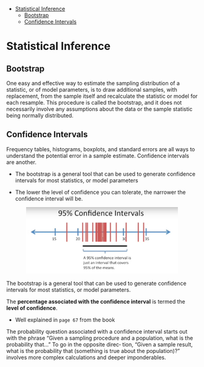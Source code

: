 <!--ts-->
   * [Statistical Inference](#statistical-inference)
      * [Bootstrap](#bootstrap)
      * [Confidence Intervals](#confidence-intervals)

<!-- Added by: gil_diy, at: Wed 30 Mar 2022 18:39:59 IDT -->

<!--te-->

# Statistical Inference

## Bootstrap

One easy and effective way to estimate the sampling distribution of a statistic, or of
model parameters, is to draw additional samples, with replacement, from the sample
itself and recalculate the statistic or model for each resample. This procedure is called
the bootstrap, and it does not necessarily involve any assumptions about the data or
the sample statistic being normally distributed.

## Confidence Intervals

Frequency tables, histograms, boxplots, and standard errors are all ways to understand the potential error in a sample estimate. Confidence intervals are another.

* The bootstrap is a general tool that can be used to generate confidence intervals for
most statistics, or model parameters

* The lower the level of confidence you can tolerate, the narrower the confidence
interval will be.

<p align="center">
  <img width="400" src="images/machine-learning/confidence_interval.jpg" title="Look into the image">
</p>

The bootstrap is a general tool that can be used to generate confidence intervals for
most statistics, or model parameters. 

The **percentage associated with the confidence interval** is termed the **level of confidence**.


* Well explained in `page 67` from the book 

The probability question associated with a confidence interval starts out with the phrase “Given a sampling procedure and a population, what is the probability that...” To go in the opposite direc‐
tion, “Given a sample result, what is the probability that (something is true about the population)?” involves more complex calculations and deeper imponderables.